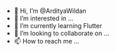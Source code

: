 - 👋 Hi, I’m @ArdityaWildan
- 👀 I’m interested in ...
- 🌱 I’m currently learning Flutter
- 💞️ I’m looking to collaborate on ...
- 📫 How to reach me ...
